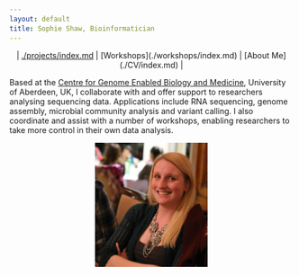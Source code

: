 ```yaml
---
layout: default
title: Sophie Shaw, Bioinformatician
---
```

<center>
| <a href="Projects">./projects/index.md</a>  | [Workshops](./workshops/index.md) | [About Me](./CV/index.md) |
</center>

Based at the [Centre for Genome Enabled Biology and Medicine](http://www.abdn.ac.uk/genomics/), University of Aberdeen, UK, I collaborate with and offer support to researchers analysing sequencing data. Applications include RNA sequencing, genome assembly, microbial community analysis and variant calling. I also coordinate and assist with a number of workshops, enabling researchers to take more control in their own data analysis. 

<center><img src="./Sophie_Shaw_Photo.jpg" width="200"/></center>


